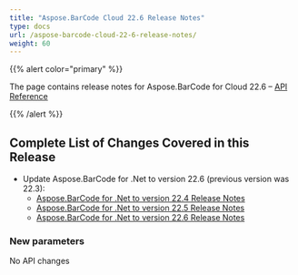 ```yaml
---
title: "Aspose.BarCode Cloud 22.6 Release Notes"
type: docs
url: /aspose-barcode-cloud-22-6-release-notes/
weight: 60
---
```


{{% alert color="primary" %}}

The page contains release notes for Aspose.BarCode for Cloud 22.6 – [API Reference](https://apireference.aspose.cloud/barcode/)

{{% /alert %}}

## **Complete List of Changes Covered in this Release**

- Update Aspose.BarCode for .Net to version 22.6 (previous version was 22.3):
  - [Aspose.BarCode for .Net to version 22.4 Release Notes](https://docs.aspose.com/barcode/net/aspose-barcode-for-net-22-4-release-notes/)
  - [Aspose.BarCode for .Net to version 22.5 Release Notes](https://docs.aspose.com/barcode/net/aspose-barcode-for-net-22-5-release-notes/)
  - [Aspose.BarCode for .Net to version 22.6 Release Notes](https://docs.aspose.com/barcode/net/aspose-barcode-for-net-22-6-release-notes/)

### **New parameters**

No API changes
